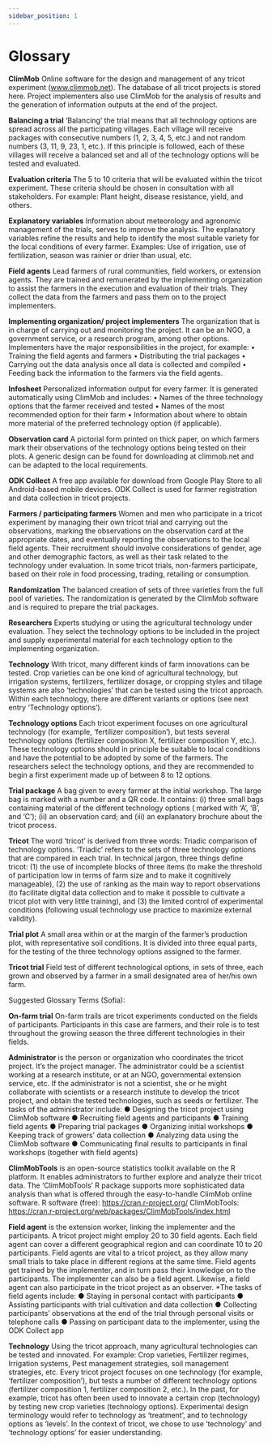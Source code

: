 ```yaml
---
sidebar_position: 1
---
```


# Glossary


**ClimMob**
Online software for the design and management of any tricot experiment (www.climmob.net). The database of all tricot projects is stored here. Project implementers also use ClimMob for the analysis of results and the generation of information outputs at the end of the project.

**Balancing a trial**
‘Balancing’ the trial means that all technology options are spread across all the participating villages. Each village will receive packages with 
consecutive numbers (1, 2, 3, 4, 5, etc.) and not random numbers (3, 11, 9, 23, 1, etc.). If this principle is followed, each of these villages will receive a balanced set and all of the technology options will be tested and evaluated.

**Evaluation criteria**
The 5 to 10 criteria that will be evaluated within the tricot experiment. These criteria should be chosen in consultation with all stakeholders. 
For example: Plant height, disease resistance, yield, and others.

**Explanatory variables**
Information about meteorology and agronomic management of the trials, serves to improve the analysis. The explanatory variables refine the results and help to identify the most suitable variety for the local conditions of every farmer. Examples: Use of irrigation, use of fertilization, 
season was rainier or drier than usual, etc.

**Field agents**
Lead farmers of rural communities, field workers, or extension agents. They are trained and remunerated by the implementing organization to assist the farmers in the execution and evaluation of their trials. They collect the data from the farmers and pass them on to the project implementers.

**Implementing organization/ project implementers**
The organization that is in charge of carrying out and monitoring the project. It can be an NGO, a government service, or a research program, among other options. Implementers have the major responsibilities in the project, for example:
• Training the field agents and farmers
• Distributing the trial packages
• Carrying out the data analysis once all data is collected and compiled
• Feeding back the information to the farmers via the field agents.

**Infosheet**
Personalized information output for every farmer. It is generated automatically using ClimMob and includes:
• Names of the three technology options that the farmer received and tested
• Names of the most recommended option for their farm
• Information about where to obtain more material of the preferred technology option (if applicable).

**Observation card**
A pictorial form printed on thick paper, on which farmers mark their observations of the technology options being tested on their plots. A generic design can be found for downloading at climmob.net and can be adapted to the local requirements.

**ODK Collect**
A free app available for download from Google Play Store to all Android-based mobile devices. ODK Collect is used for farmer registration and 
data collection in tricot projects.

**Farmers / participating farmers**
Women and men who participate in a tricot experiment by managing their own tricot trial and carrying out the observations, marking the observations on the observation card at the appropriate dates, and eventually reporting the observations to the local field agents. Their recruitment should involve considerations of gender, age and other demographic factors, as well as their task related to the technology under evaluation. In some tricot trials, non-farmers participate, based on their role in food processing, trading, retailing or consumption.

**Randomization**
The balanced creation of sets of three varieties from the full pool of varieties. The randomization is generated by the ClimMob software and is required to prepare the trial packages.

**Researchers**
Experts studying or using the agricultural technology under evaluation. They select the technology options to be included in the project and supply experimental material for each technology option to the implementing organization.

**Technology**
With tricot, many different kinds of farm innovations can be tested. Crop varieties can be one kind of agricultural technology, but irrigation systems, fertilizers, fertilizer dosage, or cropping styles and tillage systems are also ‘technologies’ that can be tested using the tricot approach. Within each technology, there are different variants or options (see next entry ‘Technology options’).

**Technology options**
Each tricot experiment focuses on one agricultural technology (for example, ‘fertilizer composition’), but tests several technology options 
(fertilizer composition X, fertilizer composition Y, etc.). These technology options should in principle be suitable to local conditions and have the potential to be adopted by some of the farmers.  The researchers select the technology options, and they are recommended to begin a first experiment made up of between 8 to 12 options.

**Trial package**
A bag given to every farmer at the initial workshop. The large bag is marked with a number and a QR code. It contains: (i) three small bags containing material of the different technology options ( marked with ‘A’, ‘B’, and ‘C’); (ii) an observation card; and (iii) an explanatory brochure about the tricot process.

**Tricot**
The word ‘tricot’ is derived from three words: Triadic comparison of technology options. ‘Triadic’ refers to the sets of three technology options that are compared in each trial. In technical jargon, three things define tricot: (1) the use of incomplete blocks of three items (to make the threshold of participation low in terms of farm size and to make it cognitively manageable), (2) the use of ranking as the main way to report observations (to facilitate digital data collection and to make it possible to cultivate a tricot plot with very little training), and (3) the limited control of experimental conditions (following usual technology use practice to maximize external validity).

**Trial plot**
A small area within or at the margin of the farmer’s production plot, with representative soil conditions. It is divided into three equal parts, for the testing of the three technology options assigned to the farmer.

**Tricot trial**
Field test of different technological options, in sets of three, each grown and observed by a farmer in a small designated area of her/his 
own farm.

Suggested Glossary Terms (Sofia):

**On-farm trial** On-farm trails are tricot experiments conducted on the fields of participants. Participants in this case are farmers, and their role is to test throughout the growing season the three different technologies in their fields.

**Administrator** is the person or organization who coordinates the tricot project. It’s the project manager. The administrator could be a scientist working at a research institute, or at an NGO, governmental extension service, etc.
If the administrator is not a scientist, she or he might collaborate with scientists or a research institute to develop the tricot project, and obtain the tested technologies, such as seeds or fertilizer.
The tasks of the administrator include:
●	Designing the tricot project using ClimMob software
●	Recruiting field agents and participants
●	Training field agents
●	Preparing trial packages
●	Organizing initial workshops
●	Keeping track of growers’ data collection
●	Analyzing data using the ClimMob software
●	Communicating final results to participants in final workshops (together with field agents)

**ClimMobTools** is an open-source statistics toolkit available on the R platform. It enables administrators to further explore and analyze their tricot data. The ‘ClimMobTools’ R package supports more sophisticated data analysis than what is offered through the easy-to-handle ClimMob online software.
R software (free): https://cran.r-project.org/
ClimMobTools: https://cran.r-project.org/web/packages/ClimMobTools/index.html

**Field agent** is the extension worker, linking the implementer and the participants. A tricot project might employ 20 to 30 field agents. Each field agent can cover a different geographical region and can coordinate 10 to 20 participants. Field agents are vital to a tricot project, as they allow many small trials to take place in different regions at the same time.
Field agents get trained by the implementer, and in turn pass their knowledge on to the participants. The implementer can also be a field agent. Likewise, a field agent can also participate in the tricot project as an observer.
*The tasks of field agents include:
●	Staying in personal contact with participants
●	Assisting participants with trial cultivation and data collection
●	Collecting participants’ observations at the end of the trial through personal visits or telephone calls
●	Passing on participant data to the implementer, using the ODK Collect app

**Technology** Using the tricot approach, many agricultural technologies can be tested and innovated. For example: Crop varieties, Fertilizer regimes, Irrigation systems, Pest management strategies, soil management strategies, etc.
Every tricot project focuses on one technology (for example, ‘fertilizer composition’), but tests a number of different technology options (fertilizer composition 1, fertilizer composition 2, etc.). In the past, for example, tricot has often been used to innovate a certain crop (technology) by testing new crop varieties (technology options). Experimental design terminology would refer to technology as ‘treatment’, and to technology options as ‘levels’. In the context of tricot, we chose to use ‘technology’ and ‘technology options’ for easier understanding.
